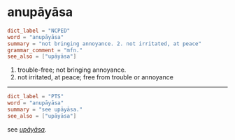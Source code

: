 # anupāyāsa

``` toml
dict_label = "NCPED"
word = "anupāyāsa"
summary = "not bringing annoyance. 2. not irritated, at peace"
grammar_comment = "mfn."
see_also = ["upāyāsa"]
```

1. trouble\-free; not bringing annoyance.
2. not irritated, at peace; free from trouble or annoyance

--------------------

``` toml
dict_label = "PTS"
word = "anupāyāsa"
summary = "see upāyāsa."
see_also = ["upāyāsa"]
```

see *[upāyāsa](upāyāsa.md)*.

